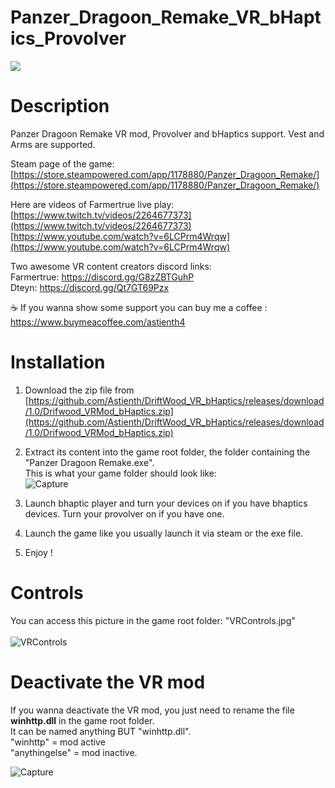 # Panzer_Dragoon_Remake_VR_bHaptics_Provolver

<img src="https://shared.akamai.steamstatic.com/store_item_assets/steam/apps/1178880/capsule_616x353.jpg">

# Description

Panzer Dragoon Remake VR mod, Provolver and bHaptics support. Vest and Arms are supported.</br>

Steam page of the game: [https://store.steampowered.com/app/1178880/Panzer_Dragoon_Remake/](https://store.steampowered.com/app/1178880/Panzer_Dragoon_Remake/)

Here are videos of Farmertrue live play:</br>
[https://www.twitch.tv/videos/2264677373](https://www.twitch.tv/videos/2264677373) </br>
[https://www.youtube.com/watch?v=6LCPrm4Wrqw](https://www.youtube.com/watch?v=6LCPrm4Wrqw) </br>

Two awesome VR content creators discord links: </br>
Farmertrue: https://discord.gg/G8zZBTGuhP </br>
Dteyn: https://discord.gg/Qt7GT69Pzx </br>

☕ If you wanna show some support you can buy me a coffee : https://www.buymeacoffee.com/astienth4 </br>

# <b>Installation</b></br>

1) Download the zip file from [https://github.com/Astienth/DriftWood_VR_bHaptics/releases/download/1.0/Drifwood_VRMod_bHaptics.zip](https://github.com/Astienth/DriftWood_VR_bHaptics/releases/download/1.0/Drifwood_VRMod_bHaptics.zip)</br>
2) Extract its content into the game root folder, the folder containing the "Panzer Dragoon Remake.exe".</br>
This is what your game folder should look like: </br>
![Capture](https://github.com/user-attachments/assets/5713dce2-c75e-4606-a9a5-8e7c8fd54e06)

3) Launch bhaptic player and turn your devices on if you have bhaptics devices. Turn your provolver on if you have one.</br>
4) Launch the game like you usually launch it via steam or the exe file.
5) Enjoy !

# <b>Controls</b></br>
You can access this picture in the game root folder: "VRControls.jpg"</br></br>
![VRControls](https://github.com/user-attachments/assets/aefde64b-30a0-4100-b8e2-4674bd253e91)
</br>

# <b>Deactivate the VR mod</b></br>
If you wanna deactivate the VR mod, you just need to rename the file <b>winhttp.dll</b> in the game root folder.</br>
It can be named anything BUT "winhttp.dll".</br>
"winhttp" = mod active </br>
"anythingelse" = mod inactive. </br>

![Capture](https://github.com/user-attachments/assets/6a4d9212-978d-4ed6-8d7b-0ef88e4ec67f)

